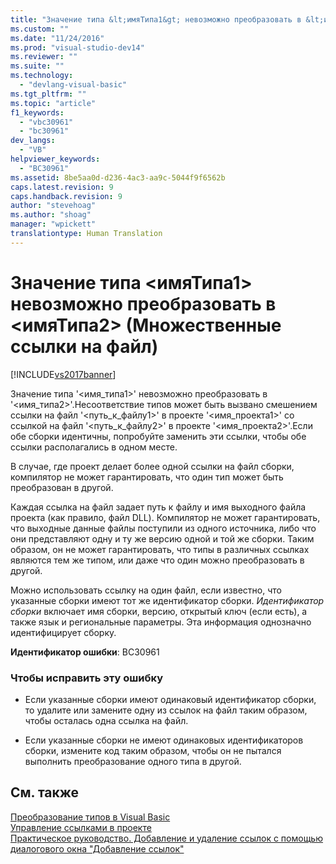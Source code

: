 ```yaml
---
title: "Значение типа &lt;имяТипа1&gt; невозможно преобразовать в &lt;имяТипа2&gt; (Множественные ссылки на файл) | Microsoft Docs"
ms.custom: ""
ms.date: "11/24/2016"
ms.prod: "visual-studio-dev14"
ms.reviewer: ""
ms.suite: ""
ms.technology: 
  - "devlang-visual-basic"
ms.tgt_pltfrm: ""
ms.topic: "article"
f1_keywords: 
  - "vbc30961"
  - "bc30961"
dev_langs: 
  - "VB"
helpviewer_keywords: 
  - "BC30961"
ms.assetid: 8be5aa0d-d236-4ac3-aa9c-5044f9f6562b
caps.latest.revision: 9
caps.handback.revision: 9
author: "stevehoag"
ms.author: "shoag"
manager: "wpickett"
translationtype: Human Translation
---
```

# Значение типа &lt;имяТипа1&gt; невозможно преобразовать в &lt;имяТипа2&gt; (Множественные ссылки на файл)
[!INCLUDE[vs2017banner](../../../csharp/includes/vs2017banner.md)]

Значение типа '\<имя\_типа1\>' невозможно преобразовать в '\<имя\_типа2\>'.Несоответствие типов может быть вызвано смешением ссылки на файл '\<путь\_к\_файлу1\>' в проекте '\<имя\_проекта1\>' со ссылкой на файл '\<путь\_к\_файлу2\>' в проекте '\<имя\_проекта2\>'.Если обе сборки идентичны, попробуйте заменить эти ссылки, чтобы обе ссылки располагались в одном месте.  
  
 В случае, где проект делает более одной ссылки на файл сборки, компилятор не может гарантировать, что один тип может быть преобразован в другой.  
  
 Каждая ссылка на файл задает путь к файлу и имя выходного файла проекта \(как правило, файл DLL\).  Компилятор не может гарантировать, что выходные данные файлы поступили из одного источника, либо что они представляют одну и ту же версию одной и той же сборки.  Таким образом, он не может гарантировать, что типы в различных ссылках являются тем же типом, или даже что один можно преобразовать в другой.  
  
 Можно использовать ссылку на один файл, если известно, что указанные сборки имеют тот же идентификатор сборки.  *Идентификатор сборки* включает имя сборки, версию, открытый ключ \(если есть\), а также язык и региональные параметры.  Эта информация однозначно идентифицирует сборку.  
  
 **Идентификатор ошибки**: BC30961  
  
### Чтобы исправить эту ошибку  
  
-   Если указанные сборки имеют одинаковый идентификатор сборки, то удалите или замените одну из ссылок на файл таким образом, чтобы осталась одна ссылка на файл.  
  
-   Если указанные сборки не имеют одинаковых идентификаторов сборки, измените код таким образом, чтобы он не пытался выполнить преобразование одного типа в другой.  
  
## См. также  
 [Преобразование типов в Visual Basic](../../../visual-basic/programming-guide/language-features/data-types/type-conversions.md)   
 [Управление ссылками в проекте](/visual-studio/ide/managing-references-in-a-project)   
 [Практическое руководство. Добавление и удаление ссылок с помощью диалогового окна "Добавление ссылок"](http://msdn.microsoft.com/ru-ru/3bd75d61-f00c-47c0-86a2-dd1f20e231c9)